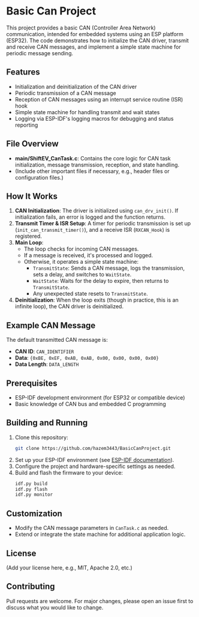 # Basic Can Project

This project provides a basic CAN (Controller Area Network) communication, intended for embedded systems using an ESP platform (ESP32). The code demonstrates how to initialize the CAN driver, transmit and receive CAN messages, and implement a simple state machine for periodic message sending.

## Features

- Initialization and deinitialization of the CAN driver
- Periodic transmission of a CAN message
- Reception of CAN messages using an interrupt service routine (ISR) hook
- Simple state machine for handling transmit and wait states
- Logging via ESP-IDF's logging macros for debugging and status reporting

## File Overview

- **main/ShiftEV_CanTask.c**: Contains the core logic for CAN task initialization, message transmission, reception, and state handling.
- (Include other important files if necessary, e.g., header files or configuration files.)

## How It Works

1. **CAN Initialization**: The driver is initialized using `can_drv_init()`. If initialization fails, an error is logged and the function returns.
2. **Transmit Timer & ISR Setup**: A timer for periodic transmission is set up (`init_can_transmit_timer()`), and a receive ISR (`RXCAN_Hook`) is registered.
3. **Main Loop**: 
    - The loop checks for incoming CAN messages.
    - If a message is received, it's processed and logged.
    - Otherwise, it operates a simple state machine:
        - `TransmitState`: Sends a CAN message, logs the transmission, sets a delay, and switches to `WaitState`.
        - `WaitState`: Waits for the delay to expire, then returns to `TransmitState`.
        - Any unexpected state resets to `TransmitState`.
4. **Deinitialization**: When the loop exits (though in practice, this is an infinite loop), the CAN driver is deinitialized.

## Example CAN Message

The default transmitted CAN message is:
- **CAN ID**: `CAN_IDENTIFIER`
- **Data**: `{0xBE, 0xEF, 0xAB, 0xAB, 0x00, 0x00, 0x00, 0x00}`
- **Data Length**: `DATA_LENGTH`

## Prerequisites

- ESP-IDF development environment (for ESP32 or compatible device)
- Basic knowledge of CAN bus and embedded C programming

## Building and Running

1. Clone this repository:
    ```sh
    git clone https://github.com/hazem3443/BasicCanProject.git
    ```
2. Set up your ESP-IDF environment (see [ESP-IDF documentation](https://docs.espressif.com/projects/esp-idf/en/latest/esp32/get-started/)).
3. Configure the project and hardware-specific settings as needed.
4. Build and flash the firmware to your device:
    ```sh
    idf.py build
    idf.py flash
    idf.py monitor
    ```

## Customization

- Modify the CAN message parameters in `CanTask.c` as needed.
- Extend or integrate the state machine for additional application logic.

## License

(Add your license here, e.g., MIT, Apache 2.0, etc.)

## Contributing

Pull requests are welcome. For major changes, please open an issue first to discuss what you would like to change.
